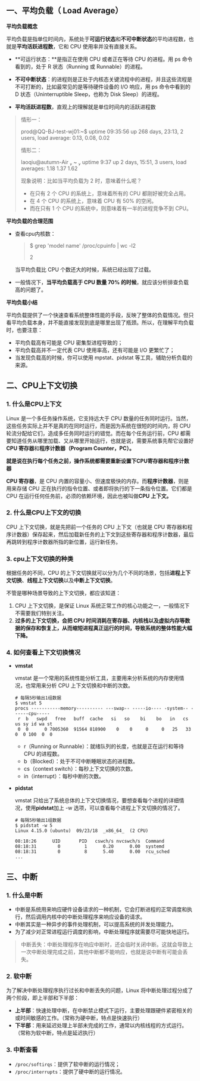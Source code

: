 ## 一、平均负载（ Load Average）

**平均负载概念**

平均负载是指单位时间内，系统处于**可运行状态**和**不可中断状态**的平均进程数，也就是**平均活跃进程数**，它和 CPU 使用率并没有直接关系。

* **可运行状态：**是指正在使用 CPU 或者正在等待 CPU 的进程。用 ps 命令看到的，处于 R 状态（Running 或 Runnable）的进程。

* **不可中断状态**：的进程则是正处于内核态关键流程中的进程，并且这些流程是不可打断的，比如最常见的是等待硬件设备的 I/O 响应，用 ps 命令中看到的 D 状态（Uninterruptible Sleep，也称为 Disk Sleep）的进程。

* **平均活跃进程数**，直观上的理解就是单位时间内的活跃进程数

> 情形一：
>
> prod@QQ-BJ-test-wj01:~$ uptime 
>  09:35:56 up 268 days, 23:13,  2 users,  load average: 0.13, 0.08, 0.02
>
> 情形二：
>
> laoqiu@autumn-Air  ~  uptime
>  9:37  up 2 days, 15:51, 3 users, load averages: 1.18 1.37 1.62
>
> 现象说明：比如当平均负载为 2 时，意味着什么呢？
>
> * 在只有 2 个 CPU 的系统上，意味着所有的 CPU 都刚好被完全占用。
> * 在 4 个 CPU 的系统上，意味着 CPU 有 50% 的空闲。
> * 而在只有 1 个 CPU 的系统中，则意味着有一半的进程竞争不到 CPU。



**平均负载的合理范围**

* 查看cpu内核数：

  > $ grep 'model name' /proc/cpuinfo | wc -l2
  >
  > 2

  当平均负载比 CPU 个数还大的时候，系统已经出现了过载。

* 一般情况下，**当平均负载高于 CPU 数量 70% 的时候**，就应该分析排查负载高的问题了。

**平均负载小结**

平均负载提供了一个快速查看系统整体性能的手段，反映了整体的负载情况。但只看平均负载本身，并不能直接发现到底是哪里出现了瓶颈。所以，在理解平均负载时，也要注意：

* 平均负载高有可能是 CPU 密集型进程导致的；
* 平均负载高并不一定代表 CPU 使用率高，还有可能是 I/O 更繁忙了；
* 当发现负载高的时候，你可以使用 mpstat、pidstat 等工具，辅助分析负载的来源。

## 二、CPU上下文切换

### **1. 什么是CPU上下文**

Linux 是一个多任务操作系统，它支持远大于 CPU 数量的任务同时运行。当然，这些任务实际上并不是真的在同时运行，而是因为系统在很短的时间内，将 CPU 轮流分配给它们，造成多任务同时运行的错觉。而在每个任务运行前，CPU 都需要知道任务从哪里加载、又从哪里开始运行，也就是说，需要系统事先帮它设置好**CPU 寄存器**和**程序计数器（Program Counter，PC）。**

**就是说在执行每个任务之前，操作系统都需要重新设置下CPU寄存器和程序计数器**

**CPU 寄存器**，是 CPU 内置的容量小、但速度极快的内存。而**程序计数器**，则是用来存储 CPU 正在执行的指令位置、或者即将执行的下一条指令位置。它们都是 CPU 在运行任何任务前，必须的依赖环境，因此也被叫做**CPU 上下文。**

### **2. 什么是CPU上下文的切换**

CPU 上下文切换，就是先把前一个任务的 CPU 上下文（也就是 CPU 寄存器和程序计数器）保存起来，然后加载新任务的上下文到这些寄存器和程序计数器，最后再跳转到程序计数器所指的新位置，运行新任务。

### **3. cpu上下文切换的种类**

根据任务的不同，CPU 的上下文切换就可以分为几个不同的场景，包括**进程上下文切换**、**线程上下文切换**以及**中断上下文切换**。

不管是哪种场景导致的上下文切换，都应该知道：

1. CPU 上下文切换，是保证 Linux 系统正常工作的核心功能之一，一般情况下不需要我们特别关注。
2. **过多的上下文切换，会把 CPU 时间消耗在寄存器、内核栈以及虚拟内存等数据的保存和恢复上，从而缩短进程真正运行的时间，导致系统的整体性能大幅下降。**

### 4. 如何查看上下文切换情况

* **vmstat**

  vmstat 是一个常用的系统性能分析工具，主要用来分析系统的内存使用情况，也常用来分析 CPU 上下文切换和中断的次数。

  ```shell
  # 每隔5秒输出1组数据
  $ vmstat 5
  procs -----------memory---------- ---swap-- -----io---- -system-- ------cpu-----
   r  b   swpd   free   buff  cache   si   so    bi    bo   in   cs us sy id wa st
   0  0      0 7005360  91564 818900    0    0     0     0   25   33  0  0 100  0  0
  ```

  * r（Running or Runnable）：就绪队列的长度，也就是正在运行和等待 CPU 的进程数。
  * b（Blocked）：处于不可中断睡眠状态的进程数。
  * cs（context switch）：每秒上下文切换的次数。
  * in（interrupt）：每秒中断的次数。

* **pidstat**

  vmstat 只给出了系统总体的上下文切换情况，要想查看每个进程的详细情况，使用**pidstat**加上 -w 选项，可以查看每个进程上下文切换的情况了。

  ```shell
  # 每隔5秒输出1组数据
  $ pidstat -w 5
  Linux 4.15.0 (ubuntu)  09/23/18  _x86_64_  (2 CPU)
  
  08:18:26      UID       PID   cswch/s nvcswch/s  Command
  08:18:31        0         1      0.20      0.00  systemd
  08:18:31        0         8      5.40      0.00  rcu_sched
  ...
  ```

## 三、中断
### 1. 什么是中断

* 中断是系统用来响应硬件设备请求的一种机制，它会打断进程的正常调度和执行，然后调用内核中的中断处理程序来响应设备的请求。
* 中断其实是一种异步的事件处理机制，可以提高系统的并发处理能力。
* 为了减少对正常进程运行调度的影响，中断处理程序就需要尽可能快地运行。

> 中断丢失：中断处理程序在响应中断时，还会临时关闭中断。这就会导致上一次中断处理完成之前，其他中断都不能响应，也就是说中断有可能会丢失。

### 2. 软中断

为了解决中断处理程序执行过长和中断丢失的问题，Linux 将中断处理过程分成了两个阶段，即上半部和下半部：
* **上半部**：快速处理中断，在中断禁止模式下运行，主要处理跟硬件紧密相关的或时间敏感的工作。（常称为硬中断，特点是快速执行）
* **下半部**：用来延迟处理上半部未完成的工作，通常以内核线程的方式运行。（常称为软中断，特点是延迟执行）

### 3. 中断查看

* `/proc/softirqs`：提供了软中断的运行情况；
* `/proc/interrupts`：提供了硬中断的运行情况。

